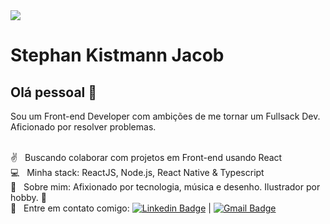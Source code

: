 <img width="auto" src="https://github.com/tgmarinho/tgmarinho/blob/master/banner.png">


# Stephan Kistmann Jacob

## Olá pessoal 👋
Sou um Front-end Developer com ambições de me tornar um Fullsack Dev. Aficionado por resolver problemas.

 <br/> :v: &nbsp; Buscando colaborar com projetos em Front-end usando React
 <br/> :computer: &nbsp; Minha stack: ReactJS, Node.js, React Native & Typescript
 <br/> 💬  &nbsp; Sobre mim: Afixionado por tecnologia, música e desenho. Ilustrador por hobby. :metal:
 <br/> :email: &nbsp; Entre em contato comigo: [![Linkedin Badge](https://img.shields.io/badge/-StephanKJacob-blue?style=flat-square&logo=Linkedin&logoColor=white&link=https://www.linkedin.com/in/stephankjacob/)](https://www.linkedin.com/in/stephankjacob/) 
| 
[![Gmail Badge](https://img.shields.io/badge/-stephanjacob17@gmail.com-c14438?style=flat-square&logo=Gmail&logoColor=white&link=mailto:stephanjacob17@gmail.com)](mailto:stephanjacob17@gmail.com)
